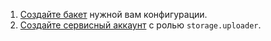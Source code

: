 
1. [Создайте бакет](../../../../storage/operations/buckets/create.md) нужной вам конфигурации.
1. [Создайте сервисный аккаунт](../../../../iam/operations/sa/create.md) с ролью `storage.uploader`.

